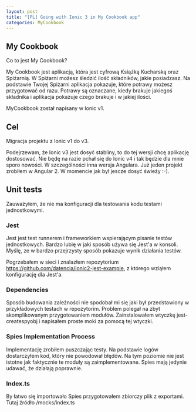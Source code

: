 ```yaml
---
layout: post
title: "[PL] Going with Ionic 3 in My Cookbook app"
categories: MyCookbook
---
```


## My Cookbook

Co to jest My Cookbook?

My Cookbook jest aplikacją, która jest cyfrową Książką Kucharską oraz Spiżarnią. W Spiżarni możesz śledzić ilość składników, jakie posiadzasz. Na podstawie Twojej Spiżarni aplikacja pokazuje, które potrawy możesz przygotować od razu. Potrawy są oznaczane, kiedy brakuje jakiegoś składnika i aplikacja pokazuje czego brakuje i w jakiej ilości.

MyCookbook został napisany w Ionic v1.

## Cel

Migracja projektu z Ionic v1 do v3.

Podejrzewam, że Ionic v3 jest dosyć stabliny, to do tej wersji chcę aplikację dostosować. Nie będę na razie pchał się do Ionic v4 i tak będzie dla mnie sporo nowości. W szczególności inna wersja Angulara. Już jeden projekt zrobiłem w Angular 2. W momencie jak był jescze dosyć świeży :-).

## Unit tests

Zauważyłem, że nie ma konfiguracji dla testowania kodu testami jednostkowymi.

### Jest

Jest jest test runnerem i frameworkiem wspierającym pisanie testów jednostkowych. Bardzo lubię w jaki sposób używa się Jest'a w konsoli. Myślę, ze w bardzo przejrzysty sposób pokazuje wynik działania testów.

Pogrzebałem w sieci i znalazłem repozytorium https://github.com/datencia/ionic2-jest-example, z którego wziąłem konfigurację dla Jest'a.

### Dependencies

Sposób budowania zależności nie spodobał mi się jaki był przedstawiony w przykładowych testach w repozytorim. Problem polegał na zbyt skomplikowanym przygotowaniem modułów. Zainstalowałem wtyczkę jest-createspyobj i napisałem proste moki za pomocą tej wtyczki.

### Spies Implementation Process

Implementację zrobiłem puszczając testy. Na podstawie logów dostarczyłem kod, który nie powodował błędów. Na tym poziomie nie jest istotne jak faktycznie te moduły są zaimplementowane. Spies mają jedynie udawać, że działają poprawnie.

### Index.ts
By łatwo się importowało Spies przygotowałem zbiorczy plik z exportami.
Tutaj źródło /mocks/index.ts
